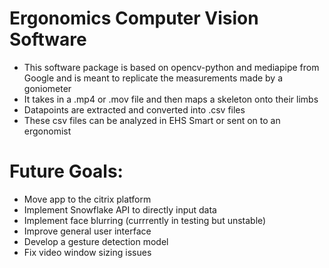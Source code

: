 # Ergonomics Computer Vision Software 

- This software package is based on opencv-python and mediapipe from Google and is meant to replicate the measurements made by a goniometer
- It takes in a .mp4 or .mov file and then maps a skeleton onto their limbs
- Datapoints are extracted and converted into .csv files
- These csv files can be analyzed in EHS Smart or sent on to an ergonomist



# Future Goals:
- Move app to the citrix platform
- Implement Snowflake API to directly input data
- Implement face blurring (currrently in testing but unstable)
- Improve general user interface
- Develop a gesture detection model
- Fix video window sizing issues
